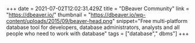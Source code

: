 +++
date = 2021-07-02T12:02:31.429Z
title = "DBeaver Community"
link = "https://dbeaver.io/"
thumbnail = "https://dbeaver.io/wp-content/uploads/2015/09/beaver-head.png"
snippet="Free multi-platform database tool for developers, database administrators, analysts and all people who need to work with database"
tags = ["database"," dbms"]
+++
